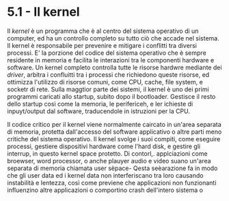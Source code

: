 # 5.1 - Il kernel

Il *kernel* è un programma che è al centro del sistema operativo di un computer, ed ha un controllo completo su tutto ciò che accade nel sistema. Il kernel è responsabile per prevenire e mitigare i conflitti tra diversi processi. E' la porzione del codice del sistema operativo che è sempre residente in memoria e facilita le interazioni tra le componenti hardware e software. Un kernel completo controlla tutte le risorse hardwre mediante dei *driver*, arbitra i confluitti tra i processi che richiedono queste risorse, ed ottimizza l'utilizzo di risorse comuni, come CPU, cache, file system, e socketr di rete. Sulla maggtior parte dei sistemi, il kernel è uno dei primi programmi caricati allo startup, subito dopo il bootloader. Gestisce il resto dello startup così come la memoria, le perifericeh, e ler ichieste di inpuyt/output dal software, traducendole in istruzioni per la CPU.

Il codice critico per il kernel viene normalmente caircato in un'area separata di memoria, protetta dall'accesso del software applicativo o altre parti meno critiche del sistema operativo. Il kernel svolge i suoi compiti, come eseguire processi, gestiere dispositivi hardware come l'hard disk, e gestire gli interrup, in questo kernel space protetto. Di contorl,. applciazioni come broewser, word processor, o anche plauyer audio e video suano un'area separata di memoria chiamata user sèpace- Qesta seèarazione fa in modo che gli user data ed i kernel data non interferiscano tra loro causando instabilità e lentezza, così come previene che applicazioni non funzionanti influenzino altre applicazioni o comportino crash dell'intero sistema o